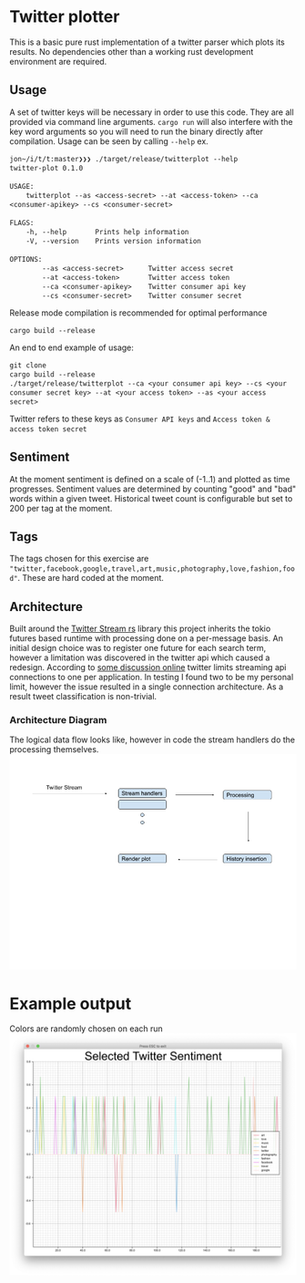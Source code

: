 # Twitter plotter
This is a basic pure rust implementation of a twitter parser which plots its results. No dependencies other than a working rust development environment are required.

## Usage
A set of twitter keys will be necessary in order to use this code. They are all provided via command line arguments. `cargo run` will also interfere with the key word arguments so you will need to run the binary directly after compilation. Usage can be seen by calling `--help` ex.
```
jon~/i/t/t:master❯❯❯ ./target/release/twitterplot --help
twitter-plot 0.1.0

USAGE:
    twitterplot --as <access-secret> --at <access-token> --ca <consumer-apikey> --cs <consumer-secret>

FLAGS:
    -h, --help       Prints help information
    -V, --version    Prints version information

OPTIONS:
        --as <access-secret>      Twitter access secret
        --at <access-token>       Twitter access token
        --ca <consumer-apikey>    Twitter consumer api key
        --cs <consumer-secret>    Twitter consumer secret
```
Release mode compilation is recommended for optimal performance
```
cargo build --release
```
An end to end example of usage:
```
git clone
cargo build --release
./target/release/twitterplot --ca <your consumer api key> --cs <your consumer secret key> --at <your access token> --as <your access secret>
```
Twitter refers to these keys as `Consumer API keys` and `Access token & access token secret`

## Sentiment
At the moment sentiment is defined on a scale of (-1..1) and plotted as time progresses. Sentiment values are determined by counting "good" and "bad" words within a given tweet. Historical tweet count is configurable but set to 200 per tag at the moment.

## Tags
The tags chosen for this exercise are `"twitter,facebook,google,travel,art,music,photography,love,fashion,food"`. These are hard coded at the moment.

## Architecture
Built around the [Twitter Stream rs](https://github.com/tesaguri/twitter-stream-rs) library this project inherits the tokio futures based runtime with processing done on a per-message basis. An initial design choice was to register one future for each search term, however a limitation was discovered in the twitter api which caused a redesign. According to [some discussion online](https://stackoverflow.com/questions/34962677/twitter-streaming-api-limits) twitter limits streaming api connections to one per application. In testing I found two to be my personal limit, however the issue resulted in a single connection architecture. As a result tweet classification is non-trivial.

### Architecture Diagram
The logical data flow looks like, however in code the stream handlers do the processing themselves.
![ETL flow](https://raw.githubusercontent.com/darakian/twitterplot/master/docs/arch.png)


# Example output
Colors are randomly chosen on each run
![Graph](https://raw.githubusercontent.com/darakian/twitterplot/master/docs/Example%20output.png)
